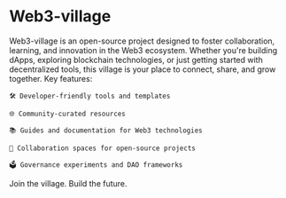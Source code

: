 # Web3-village
Web3-village is an open-source project designed to foster collaboration, learning, and innovation in the Web3 ecosystem. Whether you're building dApps, exploring blockchain technologies, or just getting started with decentralized tools, this village is your place to connect, share, and grow together.
Key features:

    🛠️ Developer-friendly tools and templates

    🌐 Community-curated resources

    📚 Guides and documentation for Web3 technologies

    🤝 Collaboration spaces for open-source projects

    🗳️ Governance experiments and DAO frameworks

Join the village. Build the future.
